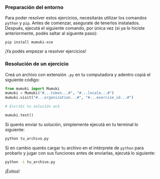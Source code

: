 ### Preparación del entorno

Para poder resolver estos ejercicios, necesitarás utilizar los comandos `python` y `pip`. Antes de comenzar, asegurate de tenerlos instalados. Después, ejecutá el siguiente comando, por única vez (si ya lo hiciste anteriormente, podés saltar al siguente paso):

```shell
pip install mumuki-xce
```

¡Ya podés empezar a resolver ejercicios!

### Resolución de un ejercicio

Creá un archivo con extensión `.py` en tu computadora y adentro copiá el siguiente código:

```python
from mumuki import Mumuki
mumuki = Mumuki("#...token...#", "#...locale...#")
mumuki.visit("#...organization...#", "#...exercise_id...#")

# Escribí tu solución acá

mumuki.test()
```

Si querés enviar tu solución, simplemente ejecutá en tu terminal lo siguiente:

```bash
python tu_archivo.py
```

Si en cambio querés cargar tu archivo en el intérprete de `python` para probarlo y jugar con sus funciones antes de enviarlas, ejecutá lo siguiente:

```bash
python -i tu_archivo.py
```

¡Éxitos!